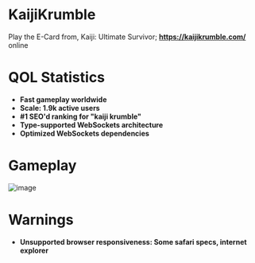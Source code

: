 # KaijiKrumble

Play the E-Card from, Kaiji: Ultimate Survivor; <b>https://kaijikrumble.com/</b> online

# QOL Statistics

<ul>
  <li><b>Fast gameplay worldwide</b></li>
  <li><b>Scale: 1.9k active users</b></li>
  <li><b>#1 SEO'd ranking for "kaiji krumble"</b></li>
  <li><b>Type-supported WebSockets architecture</b></li>
  <li><b>Optimized WebSockets dependencies</b></li>
</ul>

# Gameplay

![image](https://user-images.githubusercontent.com/69024184/186688582-610d0b59-ea95-422d-9542-f61b0f5d6b90.png)

# Warnings

<ul>
  <li><strong>Unsupported browser responsiveness: Some safari specs, internet explorer</strong></li>
</ul>
